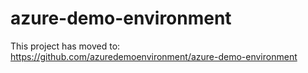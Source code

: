 # azure-demo-environment

This project has moved to: https://github.com/azuredemoenvironment/azure-demo-environment
